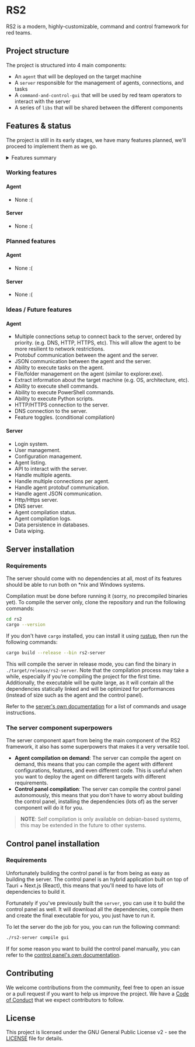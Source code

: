 # RS2

RS2 is a modern, highly-customizable, command and control framework for red teams.

## Project structure

The project is structured into 4 main components:

- An `agent` that will be deployed on the target machine
- A `server` responsible for the management of agents, connections, and tasks
- A `command-and-control-gui` that will be used by red team operators to interact with the server
- A series of `libs` that will be shared between the different components

## Features & status

The project is still in its early stages, we have many features planned, we'll proceed to implement them as we go.

<details>
<summary>Features summary</summary>

- [Working features](#working-features)
- [Planned features](#planned-features)
- [Ideas / Future features](#ideas--future-features)

</details>

### Working features

#### Agent
- None :(

#### Server

- None :(

### Planned features

#### Agent
- None :(

#### Server

- None :(

### Ideas / Future features

#### Agent

- Multiple connections setup to connect back to the server, ordered by priority. (e.g. DNS, HTTP, HTTPS,
  etc). This will allow the agent to be more resilient to network restrictions.
- Protobuf communication between the agent and the server.
- JSON communication between the agent and the server.
- Ability to execute tasks on the agent.
- File/folder management on the agent (similar to explorer.exe).
- Extract information about the target machine (e.g. OS, architecture, etc).
- Ability to execute shell commands.
- Ability to execute PowerShell commands.
- Ability to execute Python scripts.
- HTTP/HTTPS connection to the server.
- DNS connection to the server.
- Feature toggles. (conditional compilation)

#### Server

- Login system.
- User management.
- Configuration management.
- Agent listing.
- API to interact with the server.
- Handle multiple agents.
- Handle multiple connections per agent.
- Handle agent protobuf communication.
- Handle agent JSON communication.
- Http/Https server.
- DNS server.
- Agent compilation status.
- Agent compilation logs.
- Data persistence in databases.
- Data wiping.

## Server installation

### Requirements

The server should come with no dependencies at all, most of its features should be able to run both on *nix and
Windows systems.

Compilation must be done before running it (sorry, no precompiled binaries yet). To compile the server only, clone the
repository and run the following commands:

```bash
cd rs2
cargo --version
```

If you don't have `cargo` installed, you can install it using [rustup](https://rustup.rs/#), then run the following
commands:

```bash
cargo build --release --bin rs2-server
```

This will compile the server in release mode, you can find the binary in `./target/release/rs2-server`.
Note that the compilation process may take a while, especially if you're compiling the project for the first time.
Additionally, the executable will be quite large, as it will contain all the dependencies statically linked and will be
optimized for performances (instead of size such as the agent and the control panel).

Refer to the [server's own documentation](server/README.md) for a list of commands and usage instructions.

### The server component superpowers

The server component apart from being the main component of the RS2 framework, it also has some superpowers that makes
it a very versatile tool.

- **Agent compilation on demand**: The server can compile the agent on demand, this means that you can compile the agent
  with different configurations, features, and even different code. This is useful when you want to deploy the agent on
  different targets with different requirements.
- **Control panel compilation**: The server can compile the control panel autonomously, this means that you don't have
  to worry about building the control panel, installing the dependencies (lots of) as the server component will do it
  for you.

> **NOTE**:
> Self compilation is only available on debian-based systems, this may be extended in the future to other systems.

## Control panel installation

### Requirements

Unfortunately building the control panel is far from being as easy as building the server.
The control panel is an hybrid application built on top of Tauri + Next.js (React), this means that you'll need to have
lots of dependencies to build it.

Fortunately if you've previously built the `server`, you can use it to build the control panel as well.
It will download all the dependencies, compile them and create the final executable for you, you just have to run it.

To let the server do the job for you, you can run the following command:

```bash
./rs2-server compile gui
```

If for some reason you want to build the control panel manually, you can refer to the
[control panel's own documentation](command-and-control-gui/README.md).

## Contributing

We welcome contributions from the community, feel free to open an issue or a pull request if you want to help us improve
the project.
We have a [Code of Conduct](CODE_OF_CONDUCT.md) that we expect contributors to follow.

## License

This project is licensed under the GNU General Public License v2 - see the [LICENSE](LICENSE) file for details.
